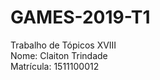 # GAMES-2019-T1

Trabalho de Tópicos XVIII<br>
Nome: Claiton Trindade<br>
Matrícula: 1511100012<br>


